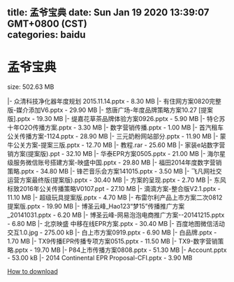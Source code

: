 
title: 孟爷宝典
date: Sun Jan 19 2020 13:39:07 GMT+0800 (CST)    
categories: baidu
---

# 孟爷宝典
size: 502.63 MB
 
 
|- 众清科技净化器年度规划 2015.11.14.pptx - 8.30 MB
|- 有住网方案0820完整版-媒介添加V6.pptx - 29.90 MB
|- 悠唐广场-年度品牌策略方案10.27 [提案版].pptx - 19.30 MB
|- 缇嘉花草茶品牌体验方案0926.pptx - 5.90 MB
|- 特仑苏十年O2O传播方案.pptx - 3.30 MB
|- 数字营销传播.pptx - 1.00 MB
|- 首汽租车公关传播方案-1124.pptx - 28.90 MB
|- 三元奶粉网站部分.pptx - 11.90 MB
|- 蒙牛公关方案-提案三版.pptx - 12.70 MB
|- 教程.rar - 25.60 MB
|- 家装e站数字营销方案(提案版).ppt - 32.10 MB
|- 华泰EPR方案0505.pptx - 21.00 MB
|- 海尔星级服务微信账号搭建方案-映盛中国.pptx - 29.80 MB
|- 福田2014年度数字营销策略.pptx - 34.80 MB
|- 锋芒音乐会方案141015.pptx - 3.50 MB
|- 飞凡网社交运营方案最终版(提案版).pptx - 30.40 MB
|- 方案的呈现.pptx - 2.70 MB
|- 东风标致2016年公关传播策略V0107.ppt - 27.10 MB
|- 滴滴方案-整合版V2.1.pptx - 11.10 MB
|- 超级玩具提案版.pptx - 4.70 MB
|- 布雷尔利产品上市方案二次0812提案版.pptx - 19.90 MB
|- 博圣云峰_Hao123“梦15”传播推广方案_20141031.pptx - 6.20 MB
|- 博圣云峰-网易泡泡电商推广方案--20141215.pptx - 6.80 MB
|- 北京映盛 中移在线EPR方案.pptx - 30.40 MB
|- 百度地图微信活动交互1.0.jpg - 275.00 kB
|- 白上市方案0919.pptx - 6.90 MB
|- 白品牌.pptx - 1.70 MB
|- TX9传播EPR传播专项方案0515.pptx - 11.50 MB
|- TX9-数字营销策略.pptx - 19.70 MB
|- P84上市传播方案0808.pptx - 51.30 MB
|- Account.pptx - 53.00 kB
|- 2014 Continental EPR Proposal-CFI.pptx - 3.90 MB

[How to download](https://bpcam.bemobtrk.com/go/2ceec3aa-1ca2-46d6-b9ff-aaa5c184517c?jno=4020)